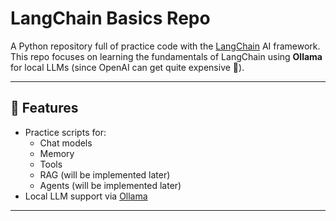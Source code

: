# LangChain Basics Repo

A Python repository full of practice code with the [LangChain](https://www.langchain.com/) AI framework.
This repo focuses on learning the fundamentals of LangChain using **Ollama** for local LLMs (since OpenAI can get quite expensive 💸).

---

## 🚀 Features
- Practice scripts for:
  - Chat models
  - Memory
  - Tools
  - RAG (will be implemented later)
  - Agents (will be implemented later)
- Local LLM support via [Ollama](https://ollama.ai/)
  

---
